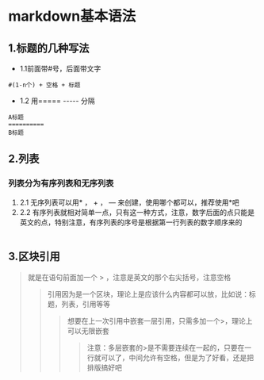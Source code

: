 ﻿# markdown基本语法
##  1.标题的几种写法
* 1.1前面带#号，后面带文字
```
#(1-n个) + 空格 + 标题
```
* 1.2 用===== ----- 分隔
```
A标题
==========
B标题
```

## 2.列表
### 列表分为有序列表和无序列表
1. 2.1 无序列表可以用* ， + ， — 来创建，使用哪个都可以，推荐使用*吧
2. 2.2 有序列表就相对简单一点，只有这一种方式，注意，数字后面的点只能是英文的点，特别注意，有序列表的序号是根据第一行列表的数字顺序来的
```
```

## 3.区块引用
> 就是在语句前面加一个 > ，注意是英文的那个右尖括号，注意空格
>> 引用因为是一个区块，理论上是应该什么内容都可以放，比如说：标题，列表，引用等等
>>> 想要在上一次引用中嵌套一层引用，只需多加一个>，理论上可以无限嵌套
>>>> 注意：多层嵌套的>是不需要连续在一起的，只要在一行就可以了，中间允许有空格，但是为了好看，还是把排版搞好吧